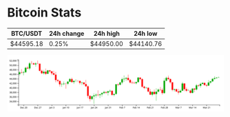 # Bitcoin Stats

BTC/USDT|24h change|24h high|24h low|
|---|---|---|---|
|$44595.18|0.25%|$44950.00|$44140.76|

<img src="./chart.svg">
